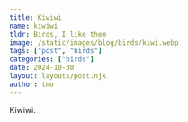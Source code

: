 ```yaml
---
title: Kiwiwi
name: kiwiwi
tldr: Birds, I like them
image: /static/images/blog/birds/kiwi.webp
tags: ["post", "birds"]
categories: ["birds"]
date: 2024-10-30
layout: layouts/post.njk
author: tmo
---
```


Kiwiwi.
